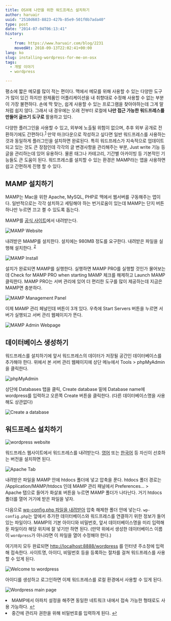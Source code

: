 ```yaml
---
title: OSX에 나만을 위한 워드프레스 설치하기
author: haruair
uuid: "2510d603-8823-427b-85e9-501f0b7ada40"
type: post
date: "2014-07-04T06:13:41"
history:
  - 
    from: https://www.haruair.com/blog/2231
    movedAt: 2018-09-13T22:02:41+00:00
lang: ko
slug: installing-wordpress-for-me-on-osx
tags:
  - 개발 이야기
  - wordpress

---
```

평소에 짧은 메모를 많이 적는 편이다. 맥에서 메모를 위해 사용할 수 있는 다양한 도구가 많이 있긴 하지만 완제품인 어플리케이션을 내 취향대로 수정해 사용할 수 없는 부분이 가장 불편하다. 손에 딱 맞는, 쉽게 사용할 수 있는 프로그램을 찾아야하는데 그게 말처럼 쉽지 않다. 그래서 내 경우에는 오래 전부터 로컬에 **나만 접근 가능한 워드프레스를 만들어 글쓰기 도구로** 활용하고 있다.

다양한 플러그인을 사용할 수 있고, 외부에 노출될 위험이 없으며, 추후 외부 공개로 전환하기에도 간편하다.<sup id="fnref-2231-1"><a href="#fn-2231-1" rel="footnote">1</a></sup> 만약 마크다운으로 작성하고 싶다면 일반 워드프레스를 사용하는 것과 동일하게 플러그인을 설치하면 완료된다. 특히 워드프레스가 지속적으로 업데이트 되고 있는 것도 큰 장점인데 각각의 글 변경사항을 관리해주는 부분, Just write 기능 등 글을 관리하는데 있어 유용하다. 물론 태그나 카테고리, 기간별 아카이빙 등 기본적인 기능들도 큰 도움이 된다. 워드프레스를 설치할 수 있는 환경은 MAMP라는 앱을 사용하면 쉽고 간편하게 진행 할 수 있다.

## MAMP 설치하기

MAMP는 Mac을 위한 Apache, MySQL, PHP로 맥에서 웹서버를 구동해주는 앱이다. 일반적으로는 각각 설치하고 세팅해야 하는 번거로움이 있는데 MAMP는 단지 버튼 하나만 누르면 끄고 켤 수 있도록 돕는다.

MAMP를 [공식 사이트][1]에서 내려받는다.

![MAMP Website][2]

내려받은 MAMP를 설치한다. 설치에는 980MB 정도를 요구한다. 내려받은 파일을 실행해 설치한다. <sup id="fnref-2231-2"><a href="#fn-2231-2" rel="footnote">2</a></sup>

![MAMP Install][3]

설치가 완료되면 MAMP를 실행한다. 실행하면 MAMP PRO를 실행할 것인가 물어보는데 Check for MAMP PRO when starting MAMP 체크를 해제하고 Launch MAMP 클릭한다. MAMP PRO는 서버 관리에 있어 더 편리한 도구를 많이 제공하는데 지금은 MAMP면 충분하다.

![MAMP Management Panel][4]

이제 MAMP 관리 페널인데 버튼이 3개 있다. 우측에 Start Servers 버튼을 누르면 서버가 실행되고 서버 관리 웹페이지가 뜬다.

![MAMP Admin Webpage][5]

## 데이터베이스 생성하기

워드프레스를 설치하기에 앞서 워드프레스의 데이터가 저장될 공간인 데이터베이스를 추가해야 한다. 위에서 본 서버 관리 웹페이지에 상단 메뉴에서 Tools > phpMyAdmin을 클릭한다.

![phpMyAdmin][6]

상단에 Databases 탭을 클릭, Create database 밑에 Database name에 wordpress를 입력하고 오른쪽 Create 버튼을 클릭한다. (다른 데이터베이스명을 사용해도 상관없다)

![Create a database][7]

## 워드프레스 설치하기

![wordpress website][8]

워드프레스 웹사이트에서 워드프레스를 내려받는다. [영어][9] 또는 [한국어][10] 등 자신이 선호하는 버전을 설치하면 된다.

![Apache Tab][11]

내려받은 파일을 MAMP 안에 htdocs 폴더에 넣고 압축을 푼다. htdocs 폴더 경로는 /Application/MAMP/htdocs 인데 MAMP 관리 패널에서 Preferences… > Apache 탭으로 들어가 화살표 버튼을 누르면 MAMP 폴더가 나타난다. 거기 htdocs 폴더를 열어 거기에 받은 파일을 넣자.

다음으로 [wp-config.php 파일을 내려받아][12] 압축 해제한 폴더 안에 넣는다. `wp-config.php`는 앞에서 추가한 데이터베이스와 워드프레스를 연결하기 위한 정보가 들어있는 파일이다. MAMP의 기본 아이디와 비밀번호, 앞서 데이터베이스명을 미리 입력해둔 파일이라 해당 위치에 잘 넣기만 하면 된다. (만약 위에서 생성한 데이터베이스 이름이 `wordpress`가 아니라면 이 파일을 열어 수정해야 한다.)

여기까지 모두 완료되면 <http://localhost:8888/wordpress> 를 인터넷 주소창에 입력해 접속한다. 사이트명, 아이디, 비밀번호 등을 등록하는 절차를 걸쳐 워드프레스를 사용할 수 있게 된다.

![Welcome to wordpress][13]

아이디를 생성하고 로그인하면 이제 워드프레스를 로컬 환경에서 사용할 수 있게 된다.

![Wordpress main page][2]

<li id="fn-2231-1">
  MAMP에서 아파치 설정을 해주면 동일한 네트워크 내에서 접속 가능한 형태로도 사용 가능하다.&#160;<a href="#fnref-2231-1" rev="footnote">&#8617;</a>
</li>
<li id="fn-2231-2">
  중간에 관리자 권한을 위해 비밀번호를 입력하게 된다.&#160;<a href="#fnref-2231-2" rev="footnote">&#8617;</a> </fn></footnotes>

 [1]: http://www.mamp.info
 [2]: https://drive.google.com/uc?export=view&id=0B4p7iYg40OiFZDJJM0VDbnJWNVk
 [3]: https://drive.google.com/uc?export=view&id=0B4p7iYg40OiFVlJTcFBmTnQxenc
 [4]: https://drive.google.com/uc?export=view&id=0B4p7iYg40OiFTE9DdXNobjZxa0U
 [5]: https://drive.google.com/uc?export=view&id=0B4p7iYg40OiFd1hHUnVpUVdYV0U
 [6]: https://drive.google.com/uc?export=view&id=0B4p7iYg40OiFUld2NGRTMmFaQnM
 [7]: https://drive.google.com/uc?export=view&id=0B4p7iYg40OiFNGNlTEwyQjFEd1U
 [8]: https://drive.google.com/uc?export=view&id=0B4p7iYg40OiFT0tHZTZUbFZhZ3c
 [9]: http://wordpress.org/download/
 [10]: http://ko.wordpress.org/
 [11]: https://drive.google.com/uc?export=view&id=0B4p7iYg40OiFel8wUGVmU0N4ckE
 [12]: https://drive.google.com/uc?export=download&id=0B4p7iYg40OiFRnhKeFAyR3JPTnM
 [13]: https://drive.google.com/uc?export=view&id=0B4p7iYg40OiFbW1Nb0ExZUQ0SDQ
